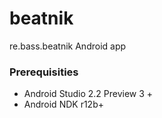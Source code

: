 # beatnik
re.bass.beatnik Android app

### Prerequisities
* Android Studio 2.2 Preview 3 +
* Android NDK r12b+
